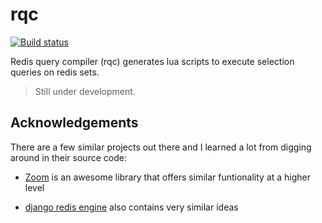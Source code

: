 # rqc

[![Build status](https://img.shields.io/travis/mmcloughlin/rqc.svg?style=flat-square)](https://travis-ci.org/mmcloughlin/rqc)

Redis query compiler (rqc) generates lua scripts to execute selection queries
on redis sets.

> Still under development.

## Acknowledgements

There are a few similar projects out there and I learned a lot from digging
around in their source code:

* [Zoom](https://github.com/albrow/zoom) is an awesome library that offers
  similar funtionality at a higher level

* [django redis engine](https://github.com/MirkoRossini/django-redis-engine)
  also contains very similar ideas
